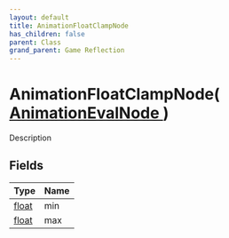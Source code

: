 ```yaml
---
layout: default
title: AnimationFloatClampNode
has_children: false
parent: Class
grand_parent: Game Reflection
---
```

# AnimationFloatClampNode( [ AnimationEvalNode ](/riftbreaker-wiki/docs/game-reflection/classes/animation_eval_node/) )
Description 

## Fields

| Type | Name |
|:----------|:--------------|
| [float](/riftbreaker-wiki/docs/game-reflection/components/float/) | min |
| [float](/riftbreaker-wiki/docs/game-reflection/components/float/) | max |

